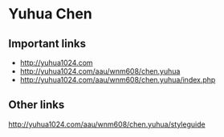 # Yuhua Chen

## Important links

- http://yuhua1024.com
- http://yuhua1024.com/aau/wnm608/chen.yuhua
- http://yuhua1024.com/aau/wnm608/chen.yuhua/index.php


## Other links
http://yuhua1024.com/aau/wnm608/chen.yuhua/styleguide